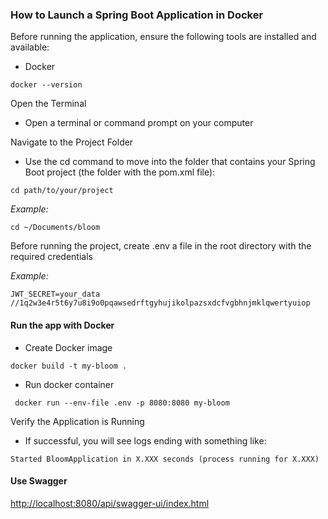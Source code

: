 ### How to Launch a Spring Boot Application in Docker

Before running the application, ensure the following tools are installed and available:


- Docker
```
docker --version
```
Open the Terminal
- Open a terminal or command prompt on your computer

Navigate to the Project Folder
- Use the cd command to move into the folder that contains your Spring Boot project (the folder with the pom.xml file):
```
cd path/to/your/project
```
*Example:*
```
cd ~/Documents/bloom
```

Before running the project, create .env a file in the root directory with the required credentials

*Example:*
```
JWT_SECRET=your_data //1q2w3e4r5t6y7u8i9o0pqawsedrftgyhujikolpazsxdcfvgbhnjmklqwertyuiop
```

#### Run the app with Docker

- Create Docker image
```
docker build -t my-bloom .
```

- Run docker container
```
 docker run --env-file .env -p 8080:8080 my-bloom
```


Verify the Application is Running
- If successful, you will see logs ending with something like:
```
Started BloomApplication in X.XXX seconds (process running for X.XXX)
```

#### Use Swagger 

[http://localhost:8080/api/swagger-ui/index.html](http://localhost:8080/api/swagger-ui/index.html)
